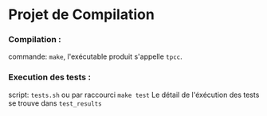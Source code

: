 # Projet de Compilation

### Compilation : 
commande: `make`, l'exécutable produit s'appelle `tpcc`.

### Execution des tests :
script: `tests.sh`
ou par raccourci `make test`
Le détail de l'éxécution des tests se trouve dans `test_results`
